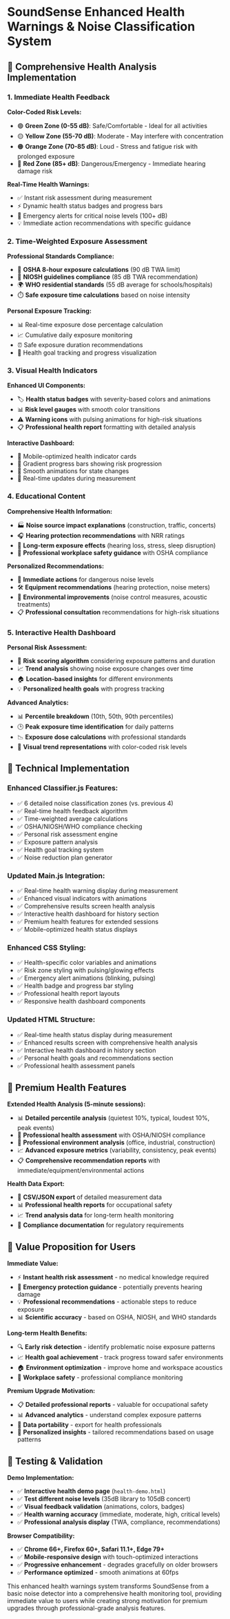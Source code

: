 # SoundSense Enhanced Health Warnings & Noise Classification System

## 🏥 Comprehensive Health Analysis Implementation

### **1. Immediate Health Feedback**

**Color-Coded Risk Levels:**
- 🟢 **Green Zone (0-55 dB)**: Safe/Comfortable - Ideal for all activities
- 🟡 **Yellow Zone (55-70 dB)**: Moderate - May interfere with concentration  
- 🟠 **Orange Zone (70-85 dB)**: Loud - Stress and fatigue risk with prolonged exposure
- 🔴 **Red Zone (85+ dB)**: Dangerous/Emergency - Immediate hearing damage risk

**Real-Time Health Warnings:**
- ✅ Instant risk assessment during measurement
- ⚡ Dynamic health status badges and progress bars
- 🚨 Emergency alerts for critical noise levels (100+ dB)
- 💡 Immediate action recommendations with specific guidance

### **2. Time-Weighted Exposure Assessment**

**Professional Standards Compliance:**
- 🏢 **OSHA 8-hour exposure calculations** (90 dB TWA limit)
- 🏥 **NIOSH guidelines compliance** (85 dB TWA recommendation)  
- 🌍 **WHO residential standards** (55 dB average for schools/hospitals)
- ⏱️ **Safe exposure time calculations** based on noise intensity

**Personal Exposure Tracking:**
- 📊 Real-time exposure dose percentage calculation
- 📈 Cumulative daily exposure monitoring
- ⏰ Safe exposure duration recommendations
- 🎯 Health goal tracking and progress visualization

### **3. Visual Health Indicators**

**Enhanced UI Components:**
- 🏷️ **Health status badges** with severity-based colors and animations
- 📊 **Risk level gauges** with smooth color transitions
- ⚠️ **Warning icons** with pulsing animations for high-risk situations
- 📋 **Professional health report** formatting with detailed analysis

**Interactive Dashboard:**
- 📱 Mobile-optimized health indicator cards
- 🎨 Gradient progress bars showing risk progression  
- 💫 Smooth animations for state changes
- 🔄 Real-time updates during measurement

### **4. Educational Content**

**Comprehensive Health Information:**
- 🏭 **Noise source impact explanations** (construction, traffic, concerts)
- 🎧 **Hearing protection recommendations** with NRR ratings
- 🧠 **Long-term exposure effects** (hearing loss, stress, sleep disruption)
- 💼 **Professional workplace safety guidance** with OSHA compliance

**Personalized Recommendations:**
- 🚨 **Immediate actions** for dangerous noise levels
- 🛠️ **Equipment recommendations** (hearing protection, noise meters)
- 🌱 **Environmental improvements** (noise control measures, acoustic treatments)
- 📋 **Professional consultation** recommendations for high-risk situations

### **5. Interactive Health Dashboard**

**Personal Risk Assessment:**
- 🎯 **Risk scoring algorithm** considering exposure patterns and duration
- 📈 **Trend analysis** showing noise exposure changes over time
- 🏠 **Location-based insights** for different environments
- 💡 **Personalized health goals** with progress tracking

**Advanced Analytics:**
- 📊 **Percentile breakdown** (10th, 50th, 90th percentiles)
- 🕒 **Peak exposure time identification** for daily patterns
- 📉 **Exposure dose calculations** with professional standards
- 🎨 **Visual trend representations** with color-coded risk levels

## 🚀 Technical Implementation

### **Enhanced Classifier.js Features:**
- ✅ 6 detailed noise classification zones (vs. previous 4)
- ✅ Real-time health feedback algorithm
- ✅ Time-weighted average calculations
- ✅ OSHA/NIOSH/WHO compliance checking
- ✅ Personal risk assessment engine
- ✅ Exposure pattern analysis
- ✅ Health goal tracking system
- ✅ Noise reduction plan generator

### **Updated Main.js Integration:**
- ✅ Real-time health warning display during measurement
- ✅ Enhanced visual indicators with animations
- ✅ Comprehensive results screen health analysis
- ✅ Interactive health dashboard for history section
- ✅ Premium health features for extended sessions
- ✅ Mobile-optimized health status displays

### **Enhanced CSS Styling:**
- ✅ Health-specific color variables and animations
- ✅ Risk zone styling with pulsing/glowing effects
- ✅ Emergency alert animations (blinking, pulsing)
- ✅ Health badge and progress bar styling
- ✅ Professional health report layouts
- ✅ Responsive health dashboard components

### **Updated HTML Structure:**
- ✅ Real-time health status display during measurement
- ✅ Enhanced results screen with comprehensive health analysis  
- ✅ Interactive health dashboard in history section
- ✅ Personal health goals and recommendations section
- ✅ Professional health assessment panels

## 💎 Premium Health Features

**Extended Health Analysis (5-minute sessions):**
- 📊 **Detailed percentile analysis** (quietest 10%, typical, loudest 10%, peak events)
- 🏥 **Professional health assessment** with OSHA/NIOSH compliance
- 💼 **Professional environment analysis** (office, industrial, construction)
- 📈 **Advanced exposure metrics** (variability, consistency, peak events)
- 📋 **Comprehensive recommendation reports** with immediate/equipment/environmental actions

**Health Data Export:**
- 💾 **CSV/JSON export** of detailed measurement data
- 📊 **Professional health reports** for occupational safety
- 📈 **Trend analysis data** for long-term health monitoring
- 🏥 **Compliance documentation** for regulatory requirements

## 🎯 Value Proposition for Users

**Immediate Value:**
- ⚡ **Instant health risk assessment** - no medical knowledge required
- 🚨 **Emergency protection guidance** - potentially prevents hearing damage
- 💡 **Professional recommendations** - actionable steps to reduce exposure
- 📊 **Scientific accuracy** - based on OSHA, NIOSH, and WHO standards

**Long-term Health Benefits:**
- 🔍 **Early risk detection** - identify problematic noise exposure patterns
- 📈 **Health goal achievement** - track progress toward safer environments
- 🏠 **Environment optimization** - improve home and workspace acoustics
- 💼 **Workplace safety** - professional compliance monitoring

**Premium Upgrade Motivation:**
- 📋 **Detailed professional reports** - valuable for occupational safety
- 📊 **Advanced analytics** - understand complex exposure patterns  
- 💾 **Data portability** - export for health professionals
- 🎯 **Personalized insights** - tailored recommendations based on usage patterns

## 🧪 Testing & Validation

**Demo Implementation:**
- ✅ **Interactive health demo page** (`health-demo.html`)
- ✅ **Test different noise levels** (35dB library to 105dB concert)
- ✅ **Visual feedback validation** (animations, colors, badges)
- ✅ **Health warning accuracy** (immediate, moderate, high, critical levels)
- ✅ **Professional analysis display** (TWA, compliance, recommendations)

**Browser Compatibility:**
- ✅ **Chrome 66+, Firefox 60+, Safari 11.1+, Edge 79+**
- ✅ **Mobile-responsive design** with touch-optimized interactions
- ✅ **Progressive enhancement** - degrades gracefully on older browsers
- ✅ **Performance optimized** - smooth animations at 60fps

This enhanced health warnings system transforms SoundSense from a basic noise detector into a comprehensive health monitoring tool, providing immediate value to users while creating strong motivation for premium upgrades through professional-grade analysis features.